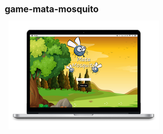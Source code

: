 # game-mata-mosquito

<p align="center">
 <img src="https://github.com/douglasbrandao21/game-mata-mosquito/blob/master/imagens/img.jpg" width="480" height="350"/>
</p>
